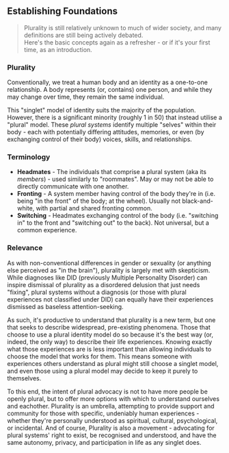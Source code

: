 ## Establishing Foundations

> Plurality is still relatively unknown to much of wider society, and many definitions are still being actively debated.<br/>
> Here's the basic concepts again as a refresher - or if it's your first time, as an introduction.

### Plurality

Conventionally, we treat a human body and an identity as a one-to-one relationship.
A body represents (or, contains) one person, and while they may change over time, they remain the same individual.

This "singlet" model of identity suits the majority of the population.
However, there is a significant minority (roughly 1 in 50) that instead utilise a "plural" model.
These _plural systems_ identify multiple "selves" within their body - each with potentially differing attitudes, memories, or even (by exchanging control of their body) voices, skills, and relationships.

### Terminology

- **Headmates** - The individuals that comprise a plural system (aka its _members_) - used similarly to "roommates". May or may not be able to directly communicate with one another.
- **Fronting** - A system member having control of the body they're in (i.e. being "in the front" of the body; at the wheel). Usually not black-and-white, with partial and shared fronting common.
- **Switching** - Headmates exchanging control of the body (i.e. "switching in" to the front and "switching out" to the back). Not universal, but a common experience.

### Relevance

As with non-conventional differences in gender or sexuality (or anything else perceived as "in the brain"), plurality is largely met with skepticism.
While diagnoses like DID (previously Multiple Personality Disorder) can inspire dismissal of plurality as a disordered delusion that just needs "fixing", plural systems without a diagnosis (or those with plural experiences not classified under DID) can equally have their experiences dismissed as baseless attention-seeking.

As such, it's productive to understand that plurality is a new term, but one that seeks to describe widespread, pre-existing phenomena.
Those that choose to use a plural identity model do so because it's the best way (or, indeed, the only way) to describe their life experiences.
Knowing exactly what those experiences are is less important than allowing individuals to choose the model that works for them.
This means someone with experiences others understand as plural might still choose a singlet model, and even those using a plural model may decide to keep it purely to themselves.

To this end, the intent of plural advocacy is not to have more people be openly plural, but to offer more options with which to understand ourselves and eachother.
Plurality is an umbrella, attempting to provide support and community for those with specific, undeniably human experiences - whether they're personally understood as spiritual, cultural, psychological, or incidental.
And of course, Plurality is also a movement - advocating for plural systems' right to exist, be recognised and understood, and have the same autonomy, privacy, and participation in life as any singlet does. 
